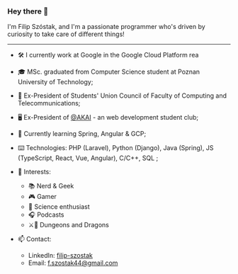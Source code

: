 ### Hey there 👋

I'm Filip Szóstak, and I'm a passionate programmer who's driven by curiosity to take care of different things!

---

- 🛠️ I currently work at Google in the Google Cloud Platform rea
- 🎓 MSc. graduated from Computer Science student at Poznan University of Technology;
- 💼 Ex-President of Students' Union Council of Faculty of Computing and Telecommunications;
- 🖥️ Ex-President of [@AKAI](https://github.com/akai-org) - an web development student club;

- 🧠 Currently learning Spring, Angular & GCP;
- ⌨️ Technologies: PHP (Laravel), Python (Django), Java (Spring), JS (TypeScript, React, Vue, Angular), C/C++, SQL ;

- 🔎 Interests:
  - 📚 Nerd & Geek
  - 🎮 Gamer
  - 🌌 Science enthusiast
  - 🎧 Podcasts
  - ⚔️🐉 Dungeons and Dragons

- 📫 Contact:
  - LinkedIn: [filip-szostak](https://www.linkedin.com/in/filip-szostak/)
  - Email: [f.szostak44@gmail.com](mailto:f.szostak44@gmail.com) 

